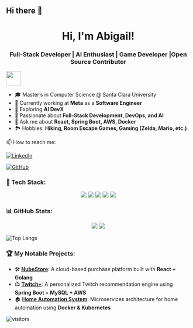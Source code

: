 ## Hi there 👋

<!--
**AAbiAbi/AAbiAbi** is a ✨ _special_ ✨ repository because its `README.md` (this file) appears on your GitHub profile.

Here are some ideas to get you started:



-->
<h1 align="center">Hi, I'm Abigail!</h1>
<h3 align="center">Full-Stack Developer | AI Enthusiast | Game Developer |Open Source Contributor</h3>

<img src="https://media.giphy.com/media/hvRJCLFzcasrR4ia7z/giphy.gif" width="40px">

- 🎓 Master’s in Computer Science @ Santa Clara University
- 🔭 Currently working at **Meta** as a **Software Engineer**
- 🌱 Exploring **AI DevX**
- 🚀 Passionate about **Full-Stack Development, DevOps, and AI**
- 💬 Ask me about **React, Spring Boot, AWS, Docker**
- 🏞 Hobbies: **Hiking, Room Escape Games, Gaming (Zelda, Mario, etc.)**

📫 How to reach me:

[![LinkedIn](https://img.shields.io/badge/LinkedIn-Profile-blue?style=flat-square&logo=linkedin)](https://www.linkedin.com/in/ningchen-liang-62756b23a/)

[![GitHub](https://img.shields.io/badge/GitHub-AAbiAbi-181717?style=flat-square&logo=github)](https://github.com/AAbiAbi)


### 🚀 Tech Stack:
<p align="center">
  <img src="https://img.shields.io/badge/Java-ED8B00?style=for-the-badge&logo=java&logoColor=white" />
  <img src="https://img.shields.io/badge/Spring_Boot-6DB33F?style=for-the-badge&logo=spring&logoColor=white" />
  <img src="https://img.shields.io/badge/React-61DAFB?style=for-the-badge&logo=react&logoColor=white" />
  <img src="https://img.shields.io/badge/Docker-2496ED?style=for-the-badge&logo=docker&logoColor=white" />
  <img src="https://img.shields.io/badge/AWS-FF9900?style=for-the-badge&logo=amazonaws&logoColor=white" />
</p>


### 📊 GitHub Stats:
<p align="center">
  <img src="https://github-readme-stats.vercel.app/api?username=AAbiAbi&show_icons=true&theme=tokyonight" />
  <img src="https://github-readme-stats.vercel.app/api/top-langs/?username=AAbiAbi&layout=compact&theme=tokyonight" />
</p>

![Top Langs](https://github-readme-stats.vercel.app/api/top-langs/?username=AAbiAbi&layout=compact&theme=tokyonight)


### 🏆 My Notable Projects:
- 🛠 **[NubeStore](https://github.com/AAbiAbi/NubeStore_BackEnd)**: A cloud-based purchase platform built with **React + Golang**
- 📺 **[Twitch+](https://github.com/AAbiAbi/RecommendTwitch)**: A personalized Twitch recommendation engine using **Spring Boot + MySQL + AWS**
- 🏠 **[Home Automation System](https://github.com/AAbiAbi/SmartHomeControl)**: Microservices architecture for home automation using **Docker & Kubernetes**



![visitors](https://komarev.com/ghpvc/?username=AAbiAbi&color=blue)
